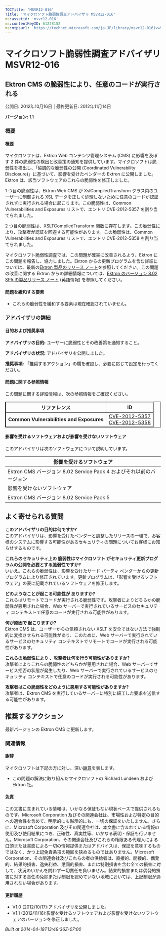 ```yaml
---
TOCTitle: 'MSVR12-016'
Title: 'マイクロソフト脆弱性調査アドバイザリ MSVR12-016'
ms:assetid: 'msvr12-016'
ms:contentKeyID: 61228152
ms:mtpsurl: 'https://technet.microsoft.com/ja-JP/library/msvr12-016(v=Security.10)'
---
```




マイクロソフト脆弱性調査アドバイザリ MSVR12-016
===============================================

Ektron CMS の脆弱性により、任意のコードが実行される
---------------------------------------------------

公開日: 2012年10月16日 | 最終更新日: 2012年11月14日

**バージョン:** 1.1

### 概要

#### 概要

マイクロソフトは、Ektron Web コンテンツ管理システム (CMS) に影響を及ぼす 2 件の脆弱性の検出と改善策の通知を提供しています。マイクロソフトは脆弱性を検出し、「協調的な脆弱性の公開 (Coordinated Vulnerability Disclosure)」に基づいて、影響を受けたベンダーの Ektron に公開しました。Ektron は、該当ソフトウェアのこれらの脆弱性を修正しました。

1 つ目の脆弱性は、Ektron Web CMS が XslCompiledTransform クラス内のユーザーに制御される XSL データを正しく処理しないために任意のコードが認証されずに実行される場合に起こります。この脆弱性は、Common Vulnerabilities and Exposures リストで、エントリ CVE-2012-5357 を割り当てられました。

2 つ目の脆弱性は、XSLTCompiledTransform 関数に存在します。この脆弱性により、攻撃者が認証を回避する可能性があります。この脆弱性は、Common Vulnerabilities and Exposures リストで、エントリ CVE-2012-5358 を割り当てられました。

マイクロソフト脆弱性調査では、この問題が確実に改善されるよう、Ektron にこの問題を報告し、協力しました。Ektron からの更新プログラムを含む詳細については、最新の[Ektron 製品のリリース ノート](http://documentation.ektron.com/current/releasenotes/releasenotes_webhelp.htm)を参照してください。この問題の改善に関する Ektron からの詳細情報については、[Ektron のバージョン 8.02 SP5 の製品リリース ノート](http://documentation.ektron.com/current/releasenotes/release8/8.02sp5.htm) (英語情報) を参照してください。

#### 問題を緩和する要素

-   これらの脆弱性を緩和する要素は現在確認されていません。

### アドバイザリの詳細

#### 目的および推奨事項

**アドバイザリの目的:** ユーザーに脆弱性とその改善策を通知すること。

**アドバイザリの状況:** アドバイザリを公開しました。

**推奨事項:** 「推奨するアクション」の欄を確認し、必要に応じて設定を行ってください。

#### 問題に関する参照情報

この問題に関する詳細情報は、次の参照情報をご確認ください。

 
<p></p>

<table style="border:1px solid black;">
<thead>
<tr class="header">
<th style="border:1px solid black;" >リファレンス</th>
<th style="border:1px solid black;" >ID</th>
</tr>
</thead>
<tbody>
<tr class="odd">
<td style="border:1px solid black;"><strong>Common Vulnerabilities and Exposures</strong></td>
<td style="border:1px solid black;"><a href="http://www.cve.mitre.org/cgi-bin/cvename.cgi?name=cve-2012-5357">CVE-2012-5357</a><br />
<a href="http://www.cve.mitre.org/cgi-bin/cvename.cgi?name=cve-2012-5358">CVE-2012-5358</a></td>
</tr>
</tbody>
</table>

<p></p>

 

#### 影響を受けるソフトウェアおよび影響を受けないソフトウェア

このアドバイザリは次のソフトウェアについて説明しています。

| 影響を受けるソフトウェア                                             |
|----------------------------------------------------------------------|
| Ektron CMS バージョン 8.02 Service Pack 4 およびそれ以前のバージョン |
| 影響を受けないソフトウェア                                           |
| Ektron CMS バージョン 8.02 Service Pack 5                            |

よく寄せられる質問
------------------

 
**このアドバイザリの目的は何ですか?**  
このアドバイザリは、影響を受けたベンダーと調整したリリースの一環で、お客様のシステムに影響する可能性があるセキュリティの問題についてお客様にお知らせするものです。

**これらのセキュリティ上の 脆弱性はマイクロソフト がセキュリティ更新プログラムの公開を必要とする脆弱性ですか?**  
いいえ。これらの脆弱性は、影響を受けたサード パーティ ベンダーからの更新プログラムにより修正されています。更新プログラムは、「影響を受けるソフトウェア」の表に記載されているソフトウェアを修正します。

**どのようなことが起こる可能性が ありますか?**  
これらはリモートでコードが実行される脆弱性です。攻撃者によりどちらかの脆弱性が悪用された場合、Web サーバーで実行されているサービスのセキュリティ コンテキストで任意のコードが実行される可能性があります。

**何が原因で 起こりますか?**  
Ektron CMS は、ユーザーからの信頼されない XSLT を安全ではない方法で強制的に変換させられる可能性があり、このために、Web サーバーで実行されているサービスのセキュリティ コンテキストでリモートでコードが実行される可能性があります。

**これらの脆弱性により 、攻撃者は何を行う可能性がありますか?**  
攻撃者によりこれらの脆弱性のどちらかが悪用された場合、Web サーバーでサービス拒否の状態が発生したり、Web サーバーで実行されているサービスのセキュリティ コンテキストで任意のコードが実行される可能性があります。

**攻撃者はこの脆弱性をどのように悪用する可能性がありますか?**  
攻撃者は、Ektron CMS を実行しているサーバーに特別に細工した要求を送信する可能性があります。

推奨するアクション
------------------

 
最新バージョンの Ektron CMS に更新します。

### 関連情報

#### 謝辞

マイクロソフトは下記の方に対し、深い[謝意](http://go.microsoft.com/fwlink/?linkid=21127)を表します。

-   この問題の解決に取り組んだマイクロソフトの Richard Lundeen および Ektron 社。

#### 免責

この文書に含まれている情報は、いかなる保証もない現状ベースで提供されるものです。Microsoft Corporation 及びその関連会社は、市場性および特定の目的への適合性を含めて、明示的にも黙示的にも、一切の保証をいたしません。さらに、Microsoft Corporation 及びその関連会社は、本文書に含まれている情報の使用及び使用結果につき、正確性、真実性等、いかなる表明・保証も行いません。Microsoft Corporation、その関連会社及びこれらの権限ある代理人による口頭または書面による一切の情報提供またはアドバイスは、保証を意味するものではなく、かつ上記免責条項の範囲を狭めるものではありません。Microsoft Corporation、その関連会社及びこれらの者の供給者は、直接的、間接的、偶発的、結果的損害、逸失利益、懲罰的損害、または特別損害を含む全ての損害に対して、状況のいかんを問わず一切責任を負いません。結果的損害または偶発的損害に対する責任の免除または制限を認めていない地域においては、上記制限が適用されない場合があります。

#### 更新履歴

-   V1.0 (2012/10/17):アドバイザリを公開しました。
-   V1.1 (2012/11/16):影響を受けるソフトウェアおよび影響を受けないソフトウェアのバージョンを修正しました。

*Built at 2014-04-18T13:49:36Z-07:00*
